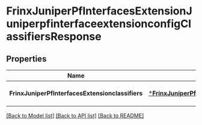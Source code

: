 # FrinxJuniperPfInterfacesExtensionJuniperpfinterfaceextensionconfigClassifiersResponse

## Properties
Name | Type | Description | Notes
------------ | ------------- | ------------- | -------------
**FrinxJuniperPfInterfacesExtensionclassifiers** | [***FrinxJuniperPfInterfacesExtensionJuniperpfinterfaceextensionconfigClassifiers**](frinx.juniper.pf.interfaces.extension.juniperpfinterfaceextensionconfig.Classifiers.md) |  | [optional] [default to null]

[[Back to Model list]](../README.md#documentation-for-models) [[Back to API list]](../README.md#documentation-for-api-endpoints) [[Back to README]](../README.md)


